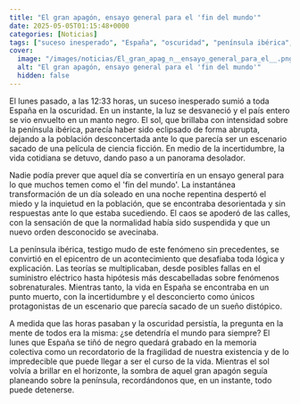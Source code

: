 ```yaml
---
title: "El gran apagón, ensayo general para el 'fin del mundo'"
date: 2025-05-05T01:15:48+0000
categories: [Noticias]
tags: ["suceso inesperado", "España", "oscuridad", "península ibérica", "apagón", "caos", "incertidumbre."]
cover:
  image: "/images/noticias/El_gran_apag_n__ensayo_general_para_el__.png"
  alt: "El gran apagón, ensayo general para el 'fin del mundo'"
  hidden: false
---
```


El lunes pasado, a las 12:33 horas, un suceso inesperado sumió a toda España en la oscuridad. En un instante, la luz se desvaneció y el país entero se vio envuelto en un manto negro. El sol, que brillaba con intensidad sobre la península ibérica, parecía haber sido eclipsado de forma abrupta, dejando a la población desconcertada ante lo que parecía ser un escenario sacado de una película de ciencia ficción. En medio de la incertidumbre, la vida cotidiana se detuvo, dando paso a un panorama desolador.

Nadie podía prever que aquel día se convertiría en un ensayo general para lo que muchos temen como el 'fin del mundo'. La instantánea transformación de un día soleado en una noche repentina despertó el miedo y la inquietud en la población, que se encontraba desorientada y sin respuestas ante lo que estaba sucediendo. El caos se apoderó de las calles, con la sensación de que la normalidad había sido suspendida y que un nuevo orden desconocido se avecinaba.

La península ibérica, testigo mudo de este fenómeno sin precedentes, se convirtió en el epicentro de un acontecimiento que desafiaba toda lógica y explicación. Las teorías se multiplicaban, desde posibles fallas en el suministro eléctrico hasta hipótesis más descabelladas sobre fenómenos sobrenaturales. Mientras tanto, la vida en España se encontraba en un punto muerto, con la incertidumbre y el desconcierto como únicos protagonistas de un escenario que parecía sacado de un sueño distópico.

A medida que las horas pasaban y la oscuridad persistía, la pregunta en la mente de todos era la misma: ¿se detendría el mundo para siempre? El lunes que España se tiñó de negro quedará grabado en la memoria colectiva como un recordatorio de la fragilidad de nuestra existencia y de lo impredecible que puede llegar a ser el curso de la vida. Mientras el sol volvía a brillar en el horizonte, la sombra de aquel gran apagón seguía planeando sobre la península, recordándonos que, en un instante, todo puede detenerse.
